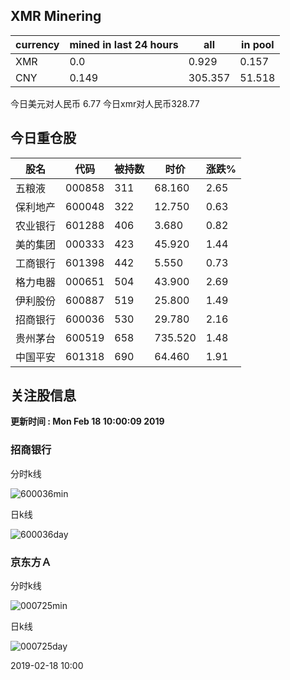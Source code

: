 ## XMR Minering

|currency|mined in last 24 hours|all|in pool|
|---|---|---|---|
|XMR|0.0|0.929|0.157|
|CNY|0.149|305.357|51.518|

今日美元对人民币 6.77	今日xmr对人民币328.77


## 今日重仓股 

|股名|代码|被持数|时价|涨跌%|
|---|---|---|---|---|
|五粮液|000858|311|68.160|2.65|
|保利地产|600048|322|12.750|0.63|
|农业银行|601288|406|3.680|0.82|
|美的集团|000333|423|45.920|1.44|
|工商银行|601398|442|5.550|0.73|
|格力电器|000651|504|43.900|2.69|
|伊利股份|600887|519|25.800|1.49|
|招商银行|600036|530|29.780|2.16|
|贵州茅台|600519|658|735.520|1.48|
|中国平安|601318|690|64.460|1.91|

## 关注股信息
**更新时间 : Mon Feb 18 10:00:09 2019**
### 招商银行 
分时k线

![600036min](http://image.sinajs.cn/newchart/min/n/sh600036.gif)

日k线

![600036day](http://image.sinajs.cn/newchart/daily/n/sh600036.gif)

### 京东方Ａ 
分时k线

![000725min](http://image.sinajs.cn/newchart/min/n/sz000725.gif)

日k线

![000725day](http://image.sinajs.cn/newchart/daily/n/sz000725.gif)

2019-02-18 10:00